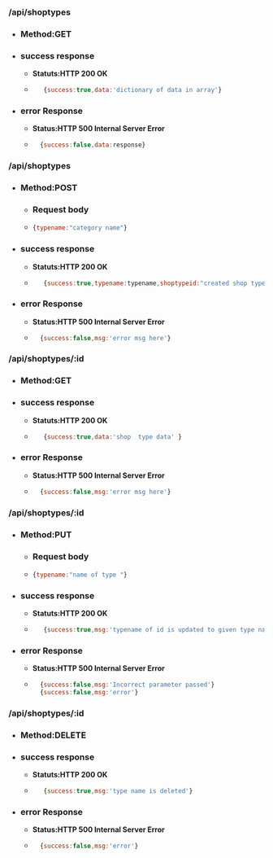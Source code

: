 ### **/api/shoptypes**
* ### **Method**:GET

* ### **success response**
    * **Statuts:HTTP 200 OK**
   * ```javascript
        {success:true,data:'dictionary of data in array'}
       ```
* ### **error Response**
    * **Status:HTTP 500 Internal Server Error**
    * ```javascript
        {success:false,data:response}
      ```
### **/api/shoptypes**
* ### **Method**:POST
    * ### **Request body**
    * ```javascript
      {typename:"category name"}
      ```
* ### **success response**
    * **Statuts:HTTP 200 OK**
   * ```javascript
        {success:true,typename:typename,shoptypeid:"created shop type id"}
       ```
* ### **error Response**
    * **Status:HTTP 500 Internal Server Error**
    * ```javascript
        {success:false,msg:'error msg here'}
      ```
### **/api/shoptypes/:id**
* ### **Method**:GET

* ### **success response**
    * **Statuts:HTTP 200 OK**
   * ```javascript
        {success:true,data:'shop  type data' }
       ```
* ### **error Response**
    * **Status:HTTP 500 Internal Server Error**
    * ```javascript
        {success:false,msg:'error msg here'}
      ```
### **/api/shoptypes/:id**
* ### **Method**:PUT
    * ### **Request body**
    * ```javascript
      {typename:"name of type "}
      ```
* ### **success response**
    * **Statuts:HTTP 200 OK**
   * ```javascript
        {success:true,msg:'typename of id is updated to given type name'}
       ```
* ### **error Response**
    * **Status:HTTP 500 Internal Server Error**
    * ```javascript
        {success:false,msg:'Incorrect parameter passed'}
        {success:false,msg:'error'}
      ```
### **/api/shoptypes/:id**
* ### **Method**:DELETE

* ### **success response**
    * **Statuts:HTTP 200 OK**
   * ```javascript
        {success:true,msg:'type name is deleted'}
       ```
* ### **error Response**
    * **Status:HTTP 500 Internal Server Error**
    * ```javascript
        {success:false,msg:'error'}
      ```
